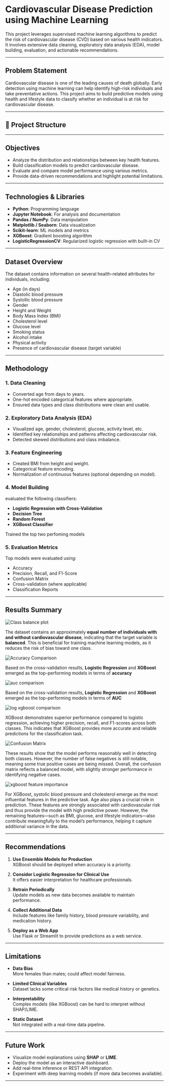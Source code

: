 #  Cardiovascular Disease Prediction using Machine Learning

This project leverages supervised machine learning algorithms to predict the risk of cardiovascular disease (CVD) based on various health indicators. It involves extensive data cleaning, exploratory data analysis (EDA), model building, evaluation, and actionable recommendations.

---

##  Problem Statement

Cardiovascular disease is one of the leading causes of death globally. Early detection using machine learning can help identify high-risk individuals and take preventative actions. This project aims to build predictive models using health and lifestyle data to classify whether an individual is at risk for cardiovascular disease.

---

## 📂 Project Structure

---

##  Objectives

- Analyze the distribution and relationships between key health features.
- Build classification models to predict cardiovascular disease.
- Evaluate and compare model performance using various metrics.
- Provide data-driven recommendations and highlight potential limitations.

---

##  Technologies & Libraries

- **Python**: Programming language
- **Jupyter Notebook**: For analysis and documentation
- **Pandas / NumPy**: Data manipulation
- **Matplotlib / Seaborn**: Data visualization
- **Scikit-learn**: ML models and metrics
- **XGBoost**: Gradient boosting algorithm
- **LogisticRegressionCV**: Regularized logistic regression with built-in CV

---

##  Dataset Overview

The dataset contains information on several health-related attributes for individuals, including:

- Age (in days)
- Diastolic blood pressure
- Systollic blood pressure
- Gender
- Height and Weight
- Body Mass Index (BMI)
- Cholesterol level
- Glucose level
- Smoking status
- Alcohol intake
- Physical activity
- Presence of cardiovascular disease (target variable)

---

##  Methodology

### 1. Data Cleaning

- Converted age from days to years.
- One-hot encoded categorical features where appropriate.
- Ensured data types and class distributions were clean and usable.

### 2. Exploratory Data Analysis (EDA)
- Visualized age, gender, cholesterol, glucose, activity level, etc.
- Identified key relationships and patterns affecting cardiovascular risk.
- Detected skewed distributions and class imbalance.

### 3. Feature Engineering
- Created BMI from height and weight.
- Categorical feature encoding.
- Normalization of continuous features (optional depending on model).

### 4. Model Building
evaluated the following classifiers:
- **Logistic Regression with Cross-Validation**
- **Decision Tree**
- **Random Forest**
- **XGBoost Classifier**
  
Trained the top two perfoming models

### 5. Evaluation Metrics
Top models were evaluated using:
- Accuracy
- Precision, Recall, and F1-Score
- Confusion Matrix
- Cross-validation (where applicable)
- Classification Reports

---

## Results Summary
![Class balance plot](Visuals/class_balance.png)


The dataset contains an approximately **equal number of individuals with and without cardiovascular disease**, indicating that the target variable is **balanced**. This is beneficial for training machine learning models, as it reduces the risk of bias toward one class.


![Accuracy Comparison](Visuals/accuracy_comparison.png)


Based on the cross-validation results, **Logistic Regression** and **XGBoost** emerged as the top-performing models in terms of **accuracy**

![auc comparison](Visuals/auc_comparison.png)


Based on the cross-validation results, **Logistic Regression** and **XGBoost** emerged as the top-performing models in terms of **AUC**


![log xgboost comparison](Visuals/log_xgboost_comparison.png)


XGBoost demonstrates superior performance compared to logistic regression, achieving higher precision, recall, and F1-scores across both classes. This indicates that XGBoost provides more accurate and reliable predictions for the classification task.


![Confusion Matrix](Visuals/cfm-Copy.png)


These results show that the model performs reasonably well in detecting both classes. However, the number of false negatives is still notable, meaning some true positive cases are being missed. Overall, the confusion matrix reflects a balanced model, with slightly stronger performance in identifying negative cases.

![xgboost feature importance](Visuals/xgboost_feature_importance.png)


For XGBoost, systolic blood pressure and cholesterol emerge as the most influential features in the predictive task. Age also plays a crucial role in prediction. These features are strongly associated with cardiovascular risk and thus provide the model with high predictive power. However, the remaining features—such as BMI, glucose, and lifestyle indicators—also contribute meaningfully to the model’s performance, helping it capture additional variance in the data.





---

##  Recommendations

1. **Use Ensemble Models for Production**  
   XGBoost should be deployed when accuracy is a priority.

2. **Consider Logistic Regression for Clinical Use**  
   It offers easier interpretation for healthcare professionals.

3. **Retrain Periodically**  
   Update models as new data becomes available to maintain performance.

4. **Collect Additional Data**  
   Include features like family history, blood pressure variability, and medication history.

5. **Deploy as a Web App**  
   Use Flask or Streamlit to provide predictions as a web service.

---

##  Limitations


- **Data Bias**  
  More females than males; could affect model fairness.

- **Limited Clinical Variables**  
  Dataset lacks some critical risk factors like medical history or genetics.

- **Interpretability**  
  Complex models (like XGBoost) can be hard to interpret without SHAP/LIME.

- **Static Dataset**  
  Not integrated with a real-time data pipeline.

---

## Future Work

- Visualize model explanations using **SHAP** or **LIME**.
- Deploy the model as an interactive dashboard.
- Add real-time inference or REST API integration.
- Experiment with deep learning models (if more data becomes available).

---



